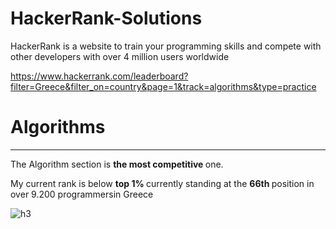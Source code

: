 # HackerRank-Solutions

HackerRank is a website to train your programming skills and compete with other developers with over 4 million users worldwide 

https://www.hackerrank.com/leaderboard?filter=Greece&filter_on=country&page=1&track=algorithms&type=practice

#  Algorithms

-----------

The Algorithm section is <strong> the most competitive </strong> one.

My current rank is below <strong> top 1% </strong> currently standing at the <strong> 66th </strong> position in over 9.200 programmersin Greece

![h3](https://user-images.githubusercontent.com/65974766/150718334-5385b0ac-4108-4a7b-a8f5-306d6d1c8016.png)


